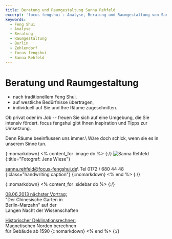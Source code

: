 ```yaml
---
title: Beratung und Raumgestaltung Sanna Rehfeld
excerpt: 'focus fengshui : Analyse, Beratung und Raumgestaltung von Sanna Rehfeld, Berlin Zehlendorf'
keywords:
  - Feng Shui
  - Analyse
  - Beratung
  - Raumgestaltung
  - Berlin
  - Zehlendorf
  - focus fengshui
  - Sanna Rehfeld
---
```


# Beratung und Raumgestaltung

- nach traditionellem Feng Shui,
- auf westliche Bedürfnisse übertragen,
- individuell auf Sie und Ihre Räume zugeschnitten.


Ob privat oder im Job -- freuen Sie sich auf eine Umgebung, die Sie intensiv fördert. focus fengshui gibt Ihnen Inspiration und Tipps zur Umsetzung.

Denn Räume beeinflussen uns immer.\\
Wäre doch schick, wenn sie es in unserem Sinne tun.


{::nomarkdown}
<% content_for :image do %>
{:/}
![Sanna Rehfeld](/images/sannarehfeld.jpg){:title="Fotograf: Jens Wiese"}

<sanna.rehfeld@focus-fengshui.de>\\
Tel 0172 / 680 44 48
{:class="handwriting caption"}
{::nomarkdown}
<% end %>
{:/}

{::nomarkdown}
<% content_for :sidebar do %>
{:/}

[08.06.2013 nächster Vortrag:](/aktuelles/vortrag-chinesischer-garten/)
<br>"Der Chinesische Garten in
<br>Berlin-Marzahn" auf der
<br>Langen Nacht der Wissenschaften


[Historischer Deklinationsrechner:](/magnetische-deklination/)
<br>Magnetischen Norden berechnen
<br>für Gebäude ab 1590
{::nomarkdown}
<% end %>
{:/}
